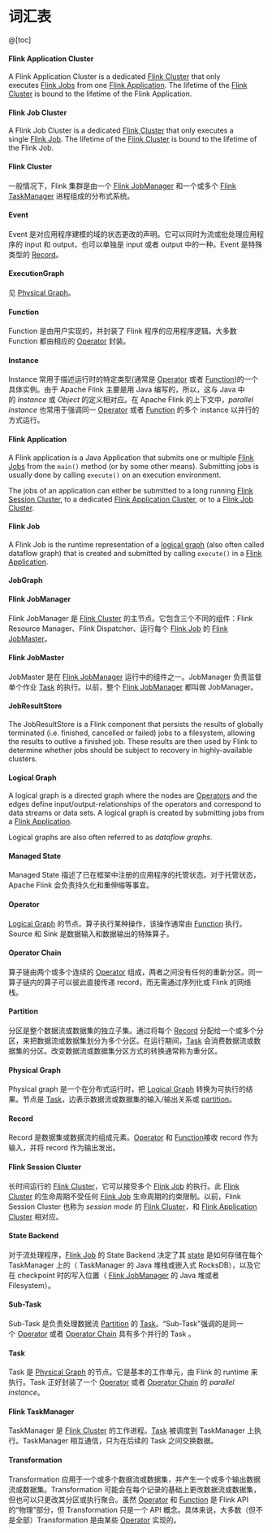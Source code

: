 # 词汇表
@[toc]
#### Flink Application Cluster

A Flink Application Cluster is a dedicated [Flink Cluster](https://nightlies.apache.org/flink/flink-docs-release-1.15/zh/docs/concepts/glossary/#flink-cluster) that only executes [Flink Jobs](https://nightlies.apache.org/flink/flink-docs-release-1.15/zh/docs/concepts/glossary/#flink-job) from one [Flink Application](https://nightlies.apache.org/flink/flink-docs-release-1.15/zh/docs/concepts/glossary/#flink-application). The lifetime of the [Flink Cluster](https://nightlies.apache.org/flink/flink-docs-release-1.15/zh/docs/concepts/glossary/#flink-cluster) is bound to the lifetime of the Flink Application.

#### Flink Job Cluster

A Flink Job Cluster is a dedicated [Flink Cluster](https://nightlies.apache.org/flink/flink-docs-release-1.15/zh/docs/concepts/glossary/#flink-cluster) that only executes a single [Flink Job](https://nightlies.apache.org/flink/flink-docs-release-1.15/zh/docs/concepts/glossary/#flink-job). The lifetime of the [Flink Cluster](https://nightlies.apache.org/flink/flink-docs-release-1.15/zh/docs/concepts/glossary/#flink-cluster) is bound to the lifetime of the Flink Job.

#### Flink Cluster

一般情况下，Flink 集群是由一个 [Flink JobManager](https://nightlies.apache.org/flink/flink-docs-release-1.15/zh/docs/concepts/glossary/#flink-jobmanager) 和一个或多个 [Flink TaskManager](https://nightlies.apache.org/flink/flink-docs-release-1.15/zh/docs/concepts/glossary/#flink-taskmanager) 进程组成的分布式系统。

#### Event

Event 是对应用程序建模的域的状态更改的声明。它可以同时为流或批处理应用程序的 input 和 output，也可以单独是 input 或者 output 中的一种。Event 是特殊类型的 [Record](https://nightlies.apache.org/flink/flink-docs-release-1.15/zh/docs/concepts/glossary/#record)。

#### ExecutionGraph

见 [Physical Graph](https://nightlies.apache.org/flink/flink-docs-release-1.15/zh/docs/concepts/glossary/#physical-graph)。

#### Function

Function 是由用户实现的，并封装了 Flink 程序的应用程序逻辑。大多数 Function 都由相应的 [Operator](https://nightlies.apache.org/flink/flink-docs-release-1.15/zh/docs/concepts/glossary/#operator) 封装。

#### Instance

Instance 常用于描述运行时的特定类型(通常是 [Operator](https://nightlies.apache.org/flink/flink-docs-release-1.15/zh/docs/concepts/glossary/#operator) 或者 [Function](https://nightlies.apache.org/flink/flink-docs-release-1.15/zh/docs/concepts/glossary/#function))的一个具体实例。由于 Apache Flink 主要是用 Java 编写的，所以，这与 Java 中的 *Instance* 或 *Object* 的定义相对应。在 Apache Flink 的上下文中，*parallel instance* 也常用于强调同一 [Operator](https://nightlies.apache.org/flink/flink-docs-release-1.15/zh/docs/concepts/glossary/#operator) 或者 [Function](https://nightlies.apache.org/flink/flink-docs-release-1.15/zh/docs/concepts/glossary/#function) 的多个 instance 以并行的方式运行。

#### Flink Application

A Flink application is a Java Application that submits one or multiple [Flink Jobs](https://nightlies.apache.org/flink/flink-docs-release-1.15/zh/docs/concepts/glossary/#flink-job) from the `main()` method (or by some other means). Submitting jobs is usually done by calling `execute()` on an execution environment.

The jobs of an application can either be submitted to a long running [Flink Session Cluster](https://nightlies.apache.org/flink/flink-docs-release-1.15/zh/docs/concepts/glossary/#flink-session-cluster), to a dedicated [Flink Application Cluster](https://nightlies.apache.org/flink/flink-docs-release-1.15/zh/docs/concepts/glossary/#flink-application-cluster), or to a [Flink Job Cluster](https://nightlies.apache.org/flink/flink-docs-release-1.15/zh/docs/concepts/glossary/#flink-job-cluster).

#### Flink Job

A Flink Job is the runtime representation of a [logical graph](https://nightlies.apache.org/flink/flink-docs-release-1.15/zh/docs/concepts/glossary/#logical-graph) (also often called dataflow graph) that is created and submitted by calling `execute()` in a [Flink Application](https://nightlies.apache.org/flink/flink-docs-release-1.15/zh/docs/concepts/glossary/#flink-application).

#### JobGraph

#### Flink JobManager

Flink JobManager 是 [Flink Cluster](https://nightlies.apache.org/flink/flink-docs-release-1.15/zh/docs/concepts/glossary/#flink-cluster) 的主节点。它包含三个不同的组件：Flink Resource Manager、Flink Dispatcher、运行每个 [Flink Job](https://nightlies.apache.org/flink/flink-docs-release-1.15/zh/docs/concepts/glossary/#flink-job) 的 [Flink JobMaster](https://nightlies.apache.org/flink/flink-docs-release-1.15/zh/docs/concepts/glossary/#flink-jobmaster)。

#### Flink JobMaster

JobMaster 是在 [Flink JobManager](https://nightlies.apache.org/flink/flink-docs-release-1.15/zh/docs/concepts/glossary/#flink-jobmanager) 运行中的组件之一。JobManager 负责监督单个作业 [Task](https://nightlies.apache.org/flink/flink-docs-release-1.15/zh/docs/concepts/glossary/#task) 的执行。以前，整个 [Flink JobManager](https://nightlies.apache.org/flink/flink-docs-release-1.15/zh/docs/concepts/glossary/#flink-jobmanager) 都叫做 JobManager。

#### JobResultStore

The JobResultStore is a Flink component that persists the results of globally terminated (i.e. finished, cancelled or failed) jobs to a filesystem, allowing the results to outlive a finished job. These results are then used by Flink to determine whether jobs should be subject to recovery in highly-available clusters.

#### Logical Graph

A logical graph is a directed graph where the nodes are [Operators](https://nightlies.apache.org/flink/flink-docs-release-1.15/zh/docs/concepts/glossary/#operator) and the edges define input/output-relationships of the operators and correspond to data streams or data sets. A logical graph is created by submitting jobs from a [Flink Application](https://nightlies.apache.org/flink/flink-docs-release-1.15/zh/docs/concepts/glossary/#flink-application).

Logical graphs are also often referred to as *dataflow graphs*.

#### Managed State

Managed State 描述了已在框架中注册的应用程序的托管状态。对于托管状态，Apache Flink 会负责持久化和重伸缩等事宜。

#### Operator

[Logical Graph](https://nightlies.apache.org/flink/flink-docs-release-1.15/zh/docs/concepts/glossary/#logical-graph) 的节点。算子执行某种操作，该操作通常由 [Function](https://nightlies.apache.org/flink/flink-docs-release-1.15/zh/docs/concepts/glossary/#function) 执行。Source 和 Sink 是数据输入和数据输出的特殊算子。

#### Operator Chain

算子链由两个或多个连续的 [Operator](https://nightlies.apache.org/flink/flink-docs-release-1.15/zh/docs/concepts/glossary/#operator) 组成，两者之间没有任何的重新分区。同一算子链内的算子可以彼此直接传递 record，而无需通过序列化或 Flink 的网络栈。

#### Partition

分区是整个数据流或数据集的独立子集。通过将每个 [Record](https://nightlies.apache.org/flink/flink-docs-release-1.15/zh/docs/concepts/glossary/#record) 分配给一个或多个分区，来把数据流或数据集划分为多个分区。在运行期间，[Task](https://nightlies.apache.org/flink/flink-docs-release-1.15/zh/docs/concepts/glossary/#task) 会消费数据流或数据集的分区。改变数据流或数据集分区方式的转换通常称为重分区。

#### Physical Graph

Physical graph 是一个在分布式运行时，把 [Logical Graph](https://nightlies.apache.org/flink/flink-docs-release-1.15/zh/docs/concepts/glossary/#logical-graph) 转换为可执行的结果。节点是 [Task](https://nightlies.apache.org/flink/flink-docs-release-1.15/zh/docs/concepts/glossary/#task)，边表示数据流或数据集的输入/输出关系或 [partition](https://nightlies.apache.org/flink/flink-docs-release-1.15/zh/docs/concepts/glossary/#partition)。

#### Record

Record 是数据集或数据流的组成元素。[Operator](https://nightlies.apache.org/flink/flink-docs-release-1.15/zh/docs/concepts/glossary/#operator) 和 [Function](https://nightlies.apache.org/flink/flink-docs-release-1.15/zh/docs/concepts/glossary/#Function)接收 record 作为输入，并将 record 作为输出发出。

#### Flink Session Cluster

长时间运行的 [Flink Cluster](https://nightlies.apache.org/flink/flink-docs-release-1.15/zh/docs/concepts/glossary/#flink-cluster)，它可以接受多个 [Flink Job](https://nightlies.apache.org/flink/flink-docs-release-1.15/zh/docs/concepts/glossary/#flink-job) 的执行。此 [Flink Cluster](https://nightlies.apache.org/flink/flink-docs-release-1.15/zh/docs/concepts/glossary/#flink-cluster) 的生命周期不受任何 [Flink Job](https://nightlies.apache.org/flink/flink-docs-release-1.15/zh/docs/concepts/glossary/#flink-job) 生命周期的约束限制。以前，Flink Session Cluster 也称为 *session mode* 的 [Flink Cluster](https://nightlies.apache.org/flink/flink-docs-release-1.15/zh/docs/concepts/glossary/#flink-cluster)，和 [Flink Application Cluster](https://nightlies.apache.org/flink/flink-docs-release-1.15/zh/docs/concepts/glossary/#flink-application-cluster) 相对应。

#### State Backend

对于流处理程序，[Flink Job](https://nightlies.apache.org/flink/flink-docs-release-1.15/zh/docs/concepts/glossary/#flink-job) 的 State Backend 决定了其 [state](https://nightlies.apache.org/flink/flink-docs-release-1.15/zh/docs/concepts/glossary/#managed-state) 是如何存储在每个 TaskManager 上的（ TaskManager 的 Java 堆栈或嵌入式 RocksDB），以及它在 checkpoint 时的写入位置（ [Flink JobManager](https://nightlies.apache.org/flink/flink-docs-release-1.15/zh/docs/concepts/glossary/#flink-jobmanager) 的 Java 堆或者 Filesystem）。

#### Sub-Task

Sub-Task 是负责处理数据流 [Partition](https://nightlies.apache.org/flink/flink-docs-release-1.15/zh/docs/concepts/glossary/#partition) 的 [Task](https://nightlies.apache.org/flink/flink-docs-release-1.15/zh/docs/concepts/glossary/#task)。“Sub-Task"强调的是同一个 [Operator](https://nightlies.apache.org/flink/flink-docs-release-1.15/zh/docs/concepts/glossary/#operator) 或者 [Operator Chain](https://nightlies.apache.org/flink/flink-docs-release-1.15/zh/docs/concepts/glossary/#operator-chain) 具有多个并行的 Task 。

#### Task

Task 是 [Physical Graph](https://nightlies.apache.org/flink/flink-docs-release-1.15/zh/docs/concepts/glossary/#physical-graph) 的节点。它是基本的工作单元，由 Flink 的 runtime 来执行。Task 正好封装了一个 [Operator](https://nightlies.apache.org/flink/flink-docs-release-1.15/zh/docs/concepts/glossary/#operator) 或者 [Operator Chain](https://nightlies.apache.org/flink/flink-docs-release-1.15/zh/docs/concepts/glossary/#operator-chain) 的 *parallel instance*。

#### Flink TaskManager

TaskManager 是 [Flink Cluster](https://nightlies.apache.org/flink/flink-docs-release-1.15/zh/docs/concepts/glossary/#flink-cluster) 的工作进程。[Task](https://nightlies.apache.org/flink/flink-docs-release-1.15/zh/docs/concepts/glossary/#task) 被调度到 TaskManager 上执行。TaskManager 相互通信，只为在后续的 Task 之间交换数据。

#### Transformation

Transformation 应用于一个或多个数据流或数据集，并产生一个或多个输出数据流或数据集。Transformation 可能会在每个记录的基础上更改数据流或数据集，但也可以只更改其分区或执行聚合。虽然 [Operator](https://nightlies.apache.org/flink/flink-docs-release-1.15/zh/docs/concepts/glossary/#operator) 和 [Function](https://nightlies.apache.org/flink/flink-docs-release-1.15/zh/docs/concepts/glossary/#function) 是 Flink API 的“物理”部分，但 Transformation 只是一个 API 概念。具体来说，大多数（但不是全部）Transformation 是由某些 [Operator](https://nightlies.apache.org/flink/flink-docs-release-1.15/zh/docs/concepts/glossary/#operator) 实现的。
